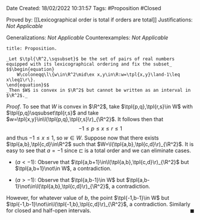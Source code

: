 <br />
<br />

Date Created: 18/02/2022 10:31:57
Tags: #Proposition #Closed 

Proved by: [[Lexicographical order is total if orders are total]]
Justifications: _Not Applicable_

Generalizations: _Not Applicable_
Counterexamples: _Not Applicable_

``` ad-Proposition
title: Proposition.

_Let $\tpl{\R^2,\sqsubset}$ be the set of pairs of real numbers equipped with its lexicographical ordering and fix the subset_
$$\begin{equation}
    W\coloneqq\l\{w\in\R^2\mid\ex x,y\in\R:w=\tpl{x,y}\land-1\leq x\leq1\r\}.
\end{equation}$$
_Then $W$ is convex in $\R^2$ but cannot be written as an interval in $\R^2$._

```

_Proof_. To see that $W$ is convex in $\R^2$, take $\tpl{p,q},\tpl{r,s}\in W$ with $\tpl{p,q}\sqsubset\tpl{r,s}$ and take $w=\tpl{x,y}\in\l(\tpl{p,q},\tpl{r,s}\r)_{\R^2}$. It follows then that
$$\begin{equation}
    -1\leq p\leq x\leq r\leq 1
\end{equation}$$
and thus $-1\leq x\leq 1$, so $w\in W$. Suppose now that there exists $\tpl{a,b},\tpl{c,d}\in\R^2$ such that $W=\l(\tpl{a,b},\tpl{c,d}\r)_{\R^2}$. It is easy to see that $a=-1$ since $\sqsubset$ is a total order and we can eliminate cases.
* ($a<-1$): Observe that $\tpl{a,b+1}\in\l(\tpl{a,b},\tpl{c,d}\r)_{\R^2}$ but $\tpl{a,b+1}\not\in W$, a contradiction.

* ($a>-1$): Observe that $\tpl{a,b-1}\in W$ but $\tpl{a,b-1}\not\in\l(\tpl{a,b},\tpl{c,d}\r)_{\R^2}$, a contradiction.

However, for whatever value of $b$, the point $\tpl{-1,b-1}\in W$ but $\tpl{-1,b-1}\not\in\l(\tpl{-1,b},\tpl{c,d}\r)_{\R^2}$, a contradiction. Similarly for closed and half-open intervals.<span style="float:right;">$\blacksquare$</span>
